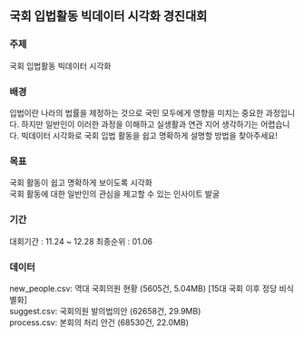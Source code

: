 ## 국회 입법활동 빅데이터 시각화 경진대회

### 주제 
국회 입법활동 빅데이터 시각화

### 배경
입법이란 나라의 법률을 제정하는 것으로 국민 모두에게 영향을 미치는 중요한 과정입니다. 하지만 일반인이 이러한 과정을 이해하고 실생활과 연관 지어 생각하기는 어렵습니다. 빅데이터 시각화로 국회 입법 활동을 쉽고 명확하게 설명할 방법을 찾아주세요!

### 목표
 국회 활동이 쉽고 명확하게 보이도록 시각화  
 국회 활동에 대한 일반인의 관심을 제고할 수 있는 인사이트 발굴  

### 기간
대회기간 : 11.24 ~ 12.28 
최종순위 : 01.06

### 데이터
new_people.csv: 역대 국회의원 현황 (5605건, 5.04MB) [15대 국회 이후 정당 비식별화]  
suggest.csv: 국회의원 발의법의안 (62658건, 29.9MB)  
process.csv: 본회의 처리 안건 (68530건, 22.0MB)  